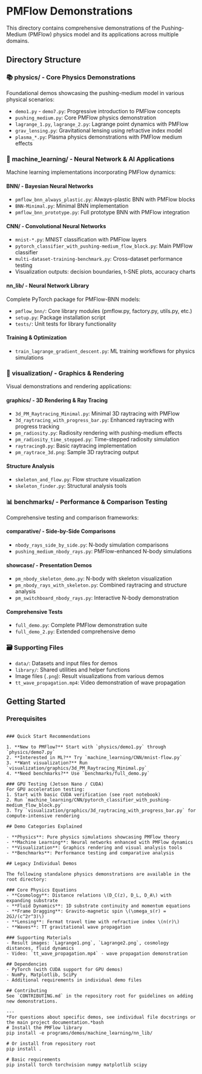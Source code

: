 # PMFlow Demonstrations

This directory contains comprehensive demonstrations of the Pushing-Medium (PMFlow) physics model and its applications across multiple domains.

## Directory Structure

### 📚 **physics/** - Core Physics Demonstrations
Foundational demos showcasing the pushing-medium model in various physical scenarios:

- `demo1.py` - `demo7.py`: Progressive introduction to PMFlow concepts
- `pushing_medium.py`: Core PMFlow physics demonstration
- `lagrange_1.py`, `lagrange_2.py`: Lagrange point dynamics with PMFlow
- `grav_lensing.py`: Gravitational lensing using refractive index model
- `plasma_*.py`: Plasma physics demonstrations with PMFlow medium effects

### 🧠 **machine_learning/** - Neural Network & AI Applications
Machine learning implementations incorporating PMFlow dynamics:

#### **BNN/** - Bayesian Neural Networks
- `pmflow_bnn_always_plastic.py`: Always-plastic BNN with PMFlow blocks
- `BNN-Minimal.py`: Minimal BNN implementation
- `pmflow_bnn_prototype.py`: Full prototype BNN with PMFlow integration

#### **CNN/** - Convolutional Neural Networks  
- `mnist-*.py`: MNIST classification with PMFlow layers
- `pytorch_classifier_with_pushing-medium_flow_block.py`: Main PMFlow classifier
- `multi-dataset-training-benchmark.py`: Cross-dataset performance testing
- Visualization outputs: decision boundaries, t-SNE plots, accuracy charts

#### **nn_lib/** - Neural Network Library
Complete PyTorch package for PMFlow-BNN models:
- `pmflow_bnn/`: Core library modules (pmflow.py, factory.py, utils.py, etc.)
- `setup.py`: Package installation script
- `tests/`: Unit tests for library functionality

#### Training & Optimization
- `train_lagrange_gradient_descent.py`: ML training workflows for physics simulations

### 🎨 **visualization/** - Graphics & Rendering
Visual demonstrations and rendering applications:

#### **graphics/** - 3D Rendering & Ray Tracing
- `3d_PM_Raytracing_Minimal.py`: Minimal 3D raytracing with PMFlow
- `3d_raytracing_with_progress_bar.py`: Enhanced raytracing with progress tracking
- `pm_radiosity.py`: Radiosity rendering with pushing-medium effects
- `pm_radiosity_time_stepped.py`: Time-stepped radiosity simulation
- `raytracing0.py`: Basic raytracing implementation
- `pm_raytrace_3d.png`: Sample 3D raytracing output

#### Structure Analysis
- `skeleton_and_flow.py`: Flow structure visualization
- `skeleton_finder.py`: Structural analysis tools

### 📊 **benchmarks/** - Performance & Comparison Testing
Comprehensive testing and comparison frameworks:

#### **comparative/** - Side-by-Side Comparisons
- `nbody_rays_side_by_side.py`: N-body simulation comparisons
- `pushing_medium_nbody_rays.py`: PMFlow-enhanced N-body simulations

#### **showcase/** - Presentation Demos
- `pm_nbody_skeleton_demo.py`: N-body with skeleton visualization
- `pm_nbody_rays_with_skeleton.py`: Combined raytracing and structure analysis
- `pm_switchboard_nbody_rays.py`: Interactive N-body demonstration

#### Comprehensive Tests
- `full_demo.py`: Complete PMFlow demonstration suite
- `full_demo_2.py`: Extended comprehensive demo

### 🗃️ **Supporting Files**
- `data/`: Datasets and input files for demos
- `library/`: Shared utilities and helper functions
- Image files (`.png`): Result visualizations from various demos
- `tt_wave_propagation.mp4`: Video demonstration of wave propagation

## Getting Started

### Prerequisites
```

### Quick Start Recommendations

1. **New to PMFlow?** Start with `physics/demo1.py` through `physics/demo7.py`
2. **Interested in ML?** Try `machine_learning/CNN/mnist-flow.py`
3. **Want visualization?** Run `visualization/graphics/3d_PM_Raytracing_Minimal.py`
4. **Need benchmarks?** Use `benchmarks/full_demo.py`

### GPU Testing (Jetson Nano / CUDA)
For GPU acceleration testing:
1. Start with basic CUDA verification (see root notebook)
2. Run `machine_learning/CNN/pytorch_classifier_with_pushing-medium_flow_block.py`
3. Try `visualization/graphics/3d_raytracing_with_progress_bar.py` for compute-intensive rendering

## Demo Categories Explained

- **Physics**: Pure physics simulations showcasing PMFlow theory
- **Machine Learning**: Neural networks enhanced with PMFlow dynamics  
- **Visualization**: Graphics rendering and visual analysis tools
- **Benchmarks**: Performance testing and comparative analysis

## Legacy Individual Demos

The following standalone physics demonstrations are available in the root directory:

### Core Physics Equations
- **Cosmology**: Distance relations \(D_C(z), D_L, D_A\) with expanding substrate
- **Fluid Dynamics**: 1D substrate continuity and momentum equations
- **Frame Dragging**: Gravito-magnetic spin \(\omega_s(r) = 2GJ/(c^2r^3)\)
- **Lensing**: Fermat travel time with refractive index \(n(r)\)
- **Waves**: TT gravitational wave propagation

### Supporting Materials
- Result images: `Lagrange1.png`, `Lagrange2.png`, cosmology distances, fluid dynamics
- Video: `tt_wave_propagation.mp4` - wave propagation demonstration

## Dependencies
- PyTorch (with CUDA support for GPU demos)
- NumPy, Matplotlib, SciPy
- Additional requirements in individual demo files

## Contributing
See `CONTRIBUTING.md` in the repository root for guidelines on adding new demonstrations.

---
*For questions about specific demos, see individual file docstrings or the main project documentation.*bash
# Install the PMFlow library
pip install -e programs/demos/machine_learning/nn_lib/

# Or install from repository root  
pip install .

# Basic requirements
pip install torch torchvision numpy matplotlib scipy

